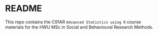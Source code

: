 # README
This repo contains the C91AR `Advanced Statistics using R` course materials for the HWU MSc in Social and Behavioural Research Methods.
